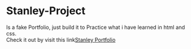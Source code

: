 # Stanley-Project
Is a fake Portfolio, just build it to Practice what i have learned in html and css.\
Check it out by visit this link[Stanley Portfolio](https://stanley-portfolio.onrender.com/)
